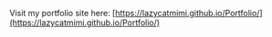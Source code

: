 Visit my portfolio site here:
[https://lazycatmimi.github.io/Portfolio/](https://lazycatmimi.github.io/Portfolio/)
